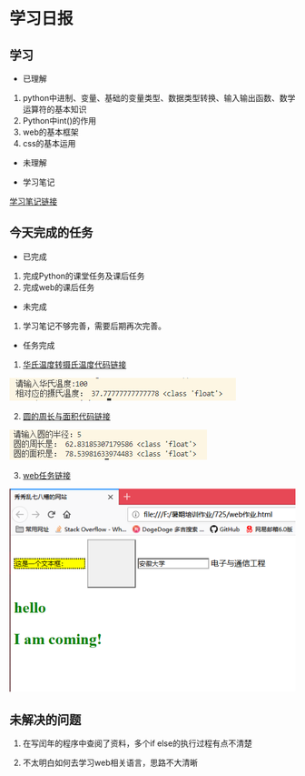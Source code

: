 # 学习日报

## 学习

* 已理解
1. python中进制、变量、基础的变量类型、数据类型转换、输入输出函数、数学运算符的基本知识
2. Python中int()的作用
3. web的基本框架
4. css的基本运用



* 未理解


* 学习笔记

[学习笔记链接](https://github.com/zhaixiujie/summer-training-/blob/master/0724/0724%E5%AD%A6%E4%B9%A0%E7%AC%94%E8%AE%B0.md)


## 今天完成的任务

* 已完成
1. 完成Python的课堂任务及课后任务
2. 完成web的课后任务



* 未完成

1. 学习笔记不够完善，需要后期再次完善。

* 任务完成
1. [华氏温度转摄氏温度代码链接](https://github.com/zhaixiujie/summer-training-/blob/master/0725/%E5%8D%8E%E6%B0%8F%E6%B8%A9%E5%BA%A6%E8%BD%AC%E6%91%84%E6%B0%8F%E6%B8%A9%E5%BA%A6.py)

![华氏温度转摄氏温度结果图](https://github.com/zhaixiujie/summer-training-/blob/master/0725/%E5%8D%8E%E6%B0%8F%E6%B8%A9%E5%BA%A6%E8%BD%AC%E6%91%84%E6%B0%8F%E6%B8%A9%E5%BA%A6%E6%88%AA%E5%9B%BE.PNG)
 
2. [圆的周长与面积代码链接](https://github.com/zhaixiujie/summer-training-/blob/master/0725/%E8%AE%A1%E7%AE%97%E5%9C%86%E7%9A%84%E5%91%A8%E9%95%BF%E5%92%8C%E9%9D%A2%E7%A7%AF.py)

![圆的周长与面积结果图](https://github.com/zhaixiujie/summer-training-/blob/master/0725/%E5%9C%86%E7%9A%84%E5%91%A8%E9%95%BF%E4%B8%8E%E9%9D%A2%E7%A7%AF%E6%88%AA%E5%9B%BE.PNG)


3. [web任务链接](https://github.com/zhaixiujie/summer-training-/blob/master/0725/web%E4%BD%9C%E4%B8%9A.html)

![web任务截图](https://github.com/zhaixiujie/summer-training-/blob/master/0725/web%E4%BD%9C%E4%B8%9A.PNG)

## 未解决的问题

1. 在写闰年的程序中查阅了资料，多个if else的执行过程有点不清楚

2. 不太明白如何去学习web相关语言，思路不大清晰
